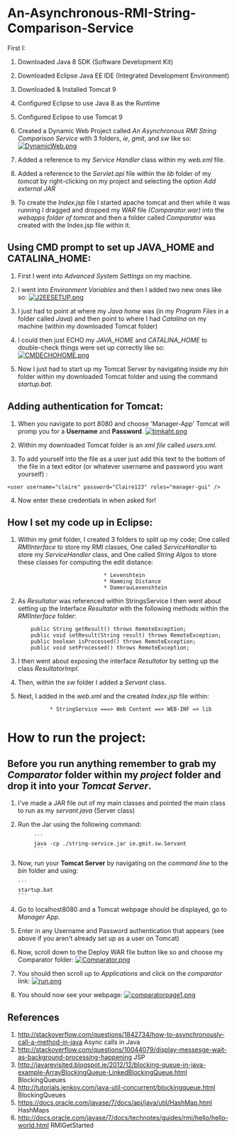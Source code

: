 # An-Asynchronous-RMI-String-Comparison-Service

First I:

1. Downloaded Java 8 SDK (Software Development Kit)
2. Downloaded Eclipse Java EE IDE  (Integrated Development Environment)
3. Downloaded & Installed Tomcat 9
4. Configured Eclipse to use Java 8 as the Runtime
5. Configured Eclipse to use Tomcat 9
6. Created a Dynamic Web Project called *An Asynchronous RMI String Comparison Service* with 3 folders, *ie*, *gmit*, and *sw* like so:
[![DynamicWeb.png](https://s29.postimg.org/6kkqhpzuv/Dynamic_Web.png)](https://postimg.org/image/clifesmgz/)

7. Added a reference to my *Service Handler* class within my *web.xml* file.
8. Added a reference to the *Servlet.api* file within the *lib* folder of my *tomcat* by right-clicking on my project and selecting the option *Add external JAR*
9. To create the *Index.jsp* file I started apache tomcat and then while it was running I dragged and dropped my *WAR* file *(Comparator.war)* into the *webapps folder of tomcat* and then a folder called *Comparator* was created with the Index.jsp file within it.

## Using CMD prompt to set up JAVA_HOME and CATALINA_HOME:
1. First I went into *Advanced System Settings* on my machine.
2. I went into *Environment Variables* and then I added two new ones like so:
[![J2EESETUP.png](https://s14.postimg.org/4f0lhocbl/J2_EESETUP.png)](https://postimg.org/image/cxa1m0iu5/)

3. I just had to point at where my *Java home* was (in my *Program Files* in a folder called *Java*) and then point to where I had *Catalina* on my machine (within my downloaded Tomcat folder)

4. I could then just ECHO my *JAVA_HOME* and *CATALINA_HOME* to double-check things were set up correctly like so:
[![CMDECHOHOME.png](https://s13.postimg.org/f1po3xepz/CMDECHOHOME.png)](https://postimg.org/image/uaflhp8eb/)

5. Now I just had to start up my Tomcat Server by navigating inside my *bin* folder within my downloaded Tomcat folder and using the command *startup.bat*.

## Adding authentication for Tomcat:

1. When you navigate to port 8080 and choose 'Manager-App' Tomcat will promp you for a __Username__ and __Password__.
[![timkaht.png](https://s11.postimg.org/3vl0z0yub/timkaht.png)](https://postimg.org/image/yd0vqkm73/)

2. Within my downloaded Tomcat folder is an *xml file* called *users.xml*.
3. To add yourself into the file as a user just add this text to the bottom of the file in a text editor (or whatever username and password you want yourself) :
```
<user username="claire" password="Claire123" roles="manager-gui" /> 
```

4. Now enter these credentials in when asked for!

## How I set my code up in Eclipse:
1. Within my *gmit* folder, I created 3 folders to split up my code; One called *RMIInterface* to store my RMI classes, One called *ServiceHandler* to store my *ServiceHandler* class, and One called *String Algos* to store these classes for computing the edit distance:
                                  
                                  
                                  * Levenshtein
                                  * Hamming Distance
                                  * DamerauLevenshtein

2. As *Resultator* was referenced within StringsService I then went about setting up the Interface *Resultator* with the following methods within the *RMIInterface* folder:

	````    
		public String getResult() throws RemoteException;
		public void setResult(String result) throws RemoteException;
		public boolean isProcessed() throws RemoteException;
		public void setProcessed() throws RemoteException; 
	````
3. I then went about exposing the interface *Resultator* by setting up the class *ResultatorImpl*.
4. Then, within the *sw* folder I added a *Servant* class.
5. Next, I added in the *web.xml* and the created *Index.jsp* file within:

				 * StringService ===> Web Content ==> WEB-INF => lib			 


# How to run the project:

## Before you run anything remember to grab my *Comparator* folder within my *project* folder and drop it into your *Tomcat Server*.


1. I've made a JAR file out of my main classes and pointed the main class to run as my *servant.java* (Server class)
2. Run the Jar using the following command:

			```
			java -cp ./string-service.jar ie.gmit.sw.Servant
			``` 
 3. Now, run your  __Tomcat Server__ by navigating on the *command line* to the *bin* folder and using:

		```
		startup.bat
		```
4. Go to localhost8080 and a Tomcat webpage should be displayed, go to *Manager App*.
5. Enter in any Username and Password authentication that appears (see above if you aren't already set up as a user on Tomcat)
6. Now, scroll down to the Deploy WAR file button like so and choose my Comparator folder:
[![Comparator.png](https://s28.postimg.org/orugtfpkt/Comparator.png)](https://postimg.org/image/p4luzm7uh/)

7. You should then scroll up to *Applications* and click on the *comparator* link:
[![run.png](https://s18.postimg.org/6tbdno7jd/run.png)](https://postimg.org/image/4bzmgenmt/)

8. You should now see your webpage:
[![comparatorpage1.png](https://s29.postimg.org/5ptew6twn/comparatorpage1.png)](https://postimg.org/image/8wnyftecj/)


## References
1. http://stackoverflow.com/questions/1842734/how-to-asynchronously-call-a-method-in-java Async calls in Java
2. http://stackoverflow.com/questions/10044079/display-messesge-wait-as-background-processing-happening JSP
3. http://javarevisited.blogspot.ie/2012/12/blocking-queue-in-java-example-ArrayBlockingQueue-LinkedBlockingQueue.html BlockingQueues
4. http://tutorials.jenkov.com/java-util-concurrent/blockingqueue.html BlockingQueues
5. https://docs.oracle.com/javase/7/docs/api/java/util/HashMap.html HashMaps
6. http://docs.oracle.com/javase/7/docs/technotes/guides/rmi/hello/hello-world.html RMIGetStarted
